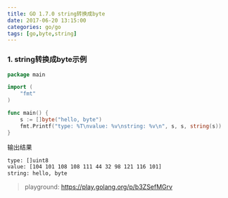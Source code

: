 ```yaml
---
title: GO 1.7.0 string转换成byte
date: 2017-06-20 13:15:00
categories: go/go
tags: [go,byte,string]
---
```


### 1. string转换成byte示例
``` go
package main

import (
	"fmt"
)

func main() {
	s := []byte("hello, byte")
	fmt.Printf("type: %T\nvalue: %v\nstring: %v\n", s, s, string(s))
}
```
输出结果
``` bash
type: []uint8
value: [104 101 108 108 111 44 32 98 121 116 101]
string: hello, byte
```
> playground: https://play.golang.org/p/b3ZSefMGrv
